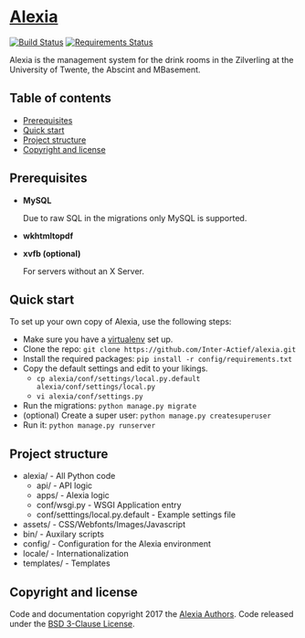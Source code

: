 # [Alexia](https://alex.ia.utwente.nl)

[![Build Status](https://travis-ci.org/Inter-Actief/alexia.svg?branch=master)](https://travis-ci.org/Inter-Actief/alexia)
[![Requirements Status](https://requires.io/github/Inter-Actief/alexia/requirements.svg?branch=master)](https://requires.io/github/Inter-Actief/alexia/requirements/?branch=master)

Alexia is the management system for the drink rooms in the Zilverling at the University of Twente, the Abscint and MBasement.

## Table of contents

- [Prerequisites](#prerequisites)
- [Quick start](#quick-start)
- [Project structure](#project-structure)
- [Copyright and license](#copyright-and-license)

## Prerequisites

- **MySQL**

  Due to raw SQL in the migrations only MySQL is supported.
- **wkhtmltopdf**
- **xvfb (optional)**

  For servers without an X Server.

## Quick start

To set up your own copy of Alexia, use the following steps:

- Make sure you have a [virtualenv](https://virtualenv.pypa.io) set up.
- Clone the repo: `git clone https://github.com/Inter-Actief/alexia.git`
- Install the required packages: `pip install -r config/requirements.txt`
- Copy the default settings and edit to your likings.
  - `cp alexia/conf/settings/local.py.default alexia/conf/settings/local.py`
  - `vi alexia/conf/settings.py`
- Run the migrations: `python manage.py migrate`
- (optional) Create a super user: `python manage.py createsuperuser`
- Run it: `python manage.py runserver`

## Project structure

- alexia/ - All Python code
  - api/ - API logic
  - apps/ - Alexia logic
  - conf/wsgi.py - WSGI Application entry
  - conf/setttings/local.py.default - Example settings file
- assets/ - CSS/Webfonts/Images/Javascript
- bin/ - Auxilary scripts
- config/ - Configuration for the Alexia environment
- locale/ - Internationalization
- templates/ - Templates

## Copyright and license

Code and documentation copyright 2017 the [Alexia Authors](https://github.com/Inter-Actief/alexia/graphs/contributors). Code released under the [BSD 3-Clause License](https://github.com/Inter-Actief/alexia/blob/master/LICENSE.md).
